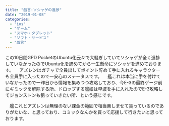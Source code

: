 ```yaml
---
title: "戯言:ソシャゲの進捗"
date: "2019-01-08"
categories: 
  - "ios"
  - "ゲーム"
  - "スマホ・タブレット"
  - "ソフト・サービス"
  - "戯言"
---
```


この10日間GPD PocketのUbuntu化云々で大騒ぎしていてソシャゲが全く進捗していなかったのでUbuntu化を諦めてから一生懸命にソシャゲを進めております。 　アズレンはガチャで全員出してポイント貯めて手に入れるキャラクターも全員手に入ったので一安心のステータスです。 　艦これは本当に手を付けていなかったので一昨日から情報を集めつつ攻略しており、今E-3の最終ゲージ前にギミックを解除する所、ドロップする艦娘は早波を手に入れたのでE-3攻略してジョンストンも狙っていきたい所、という感じです。

　艦これとアズレンは無理のない課金の範囲で相当楽しませて貰っているのでありがたいな、と思っており、コミックなんかを買って応援して行きたいと思っております。
